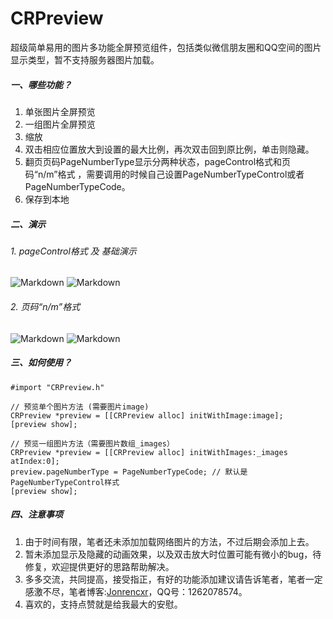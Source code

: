 # CRPreview
超级简单易用的图片多功能全屏预览组件，包括类似微信朋友圈和QQ空间的图片显示类型，暂不支持服务器图片加载。

##### 一、哪些功能？
1. 单张图片全屏预览
2. 一组图片全屏预览
3. 缩放
4. 双击相应位置放大到设置的最大比例，再次双击回到原比例，单击则隐藏。
5. 翻页页码PageNumberType显示分两种状态，pageControl格式和页码“n/m”格式 ，需要调用的时候自己设置PageNumberTypeControl或者PageNumberTypeCode。
6. 保存到本地

##### 二、演示
###### 1. pageControl格式 及 基础演示
![Markdown](http://i2.buimg.com/574358/34c36a9a70e3ef27.jpg)
![Markdown](http://i2.buimg.com/574358/6fe6f22518e9c889.gif)
###### 2. 页码“n/m”格式
![Markdown](http://i2.buimg.com/574358/e12c172e1a6f7de6.jpg)
![Markdown](http://i4.piimg.com/574358/c1e7f1b0958d8f2b.gif)

##### 三、如何使用？
    #import "CRPreview.h"
    
    // 预览单个图片方法 (需要图片image)
    CRPreview *preview = [[CRPreview alloc] initWithImage:image];
    [preview show];
    
    // 预览一组图片方法（需要图片数组_images）
    CRPreview *preview = [[CRPreview alloc] initWithImages:_images atIndex:0];
    preview.pageNumberType = PageNumberTypeCode; // 默认是PageNumberTypeControl样式
    [preview show];

##### 四、注意事项
1. 由于时间有限，笔者还未添加加载网络图片的方法，不过后期会添加上去。
2. 暂未添加显示及隐藏的动画效果，以及双击放大时位置可能有微小的bug，待修复，欢迎提供更好的思路帮助解决。
3. 多多交流，共同提高，接受指正，有好的功能添加建议请告诉笔者，笔者一定感激不尽，笔者博客:[Jonrencxr](http://www.jianshu.com/users/eb0c003c8cc8/latest_articles)，QQ号：1262078574。
4. 喜欢的，支持点赞就是给我最大的安慰。
